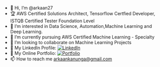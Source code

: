 - 👋 Hi, I’m @arkaan27
- 🏆 AWS Certified Solutions Architect, Tensorflow Certfied Developer, ISTQB Certified Tester Foundation Level
- 👀 I’m interested in Data Science, Automation,Machine Learning and Deep Learning.
- 🌱 I’m currently pursuing AWS Certified Machine Learning - Specialty
- 💞️ I’m looking to collaborate on Machine Learning Projects
- 📑 My LinkedIn Profile: [![LinkedIn](https://img.shields.io/badge/LinkedIn-arkaanquanunga-blue?style=social&logo=LinkedIn)](https://www.linkedin.com/in/arkaan-quanunga/)
- 🔗 My Online Portfolio: [![Portfolio](https://img.shields.io/badge/Portfolio-arkaanquanunga-blue)](https://arkaanquanunga.com)
- 📫 How to reach me arkaankanunga@gmail.com

<!---
arkaan27/arkaan27 is a ✨ special ✨ repository because its `README.md` (this file) appears on your GitHub profile.
You can click the Preview link to take a look at your changes.
--->
